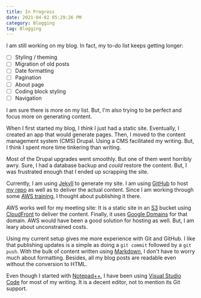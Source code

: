 ```yaml
---
title: In Progress
date: 2021-04-02 05:29:26 PM
category: Blogging
tag: Blogging
---
```

I am still working on my blog.  In fact, my to-do list keeps getting longer:

- [ ] Styling / theming
- [ ] Migration of old posts
- [ ] Date formatting
- [ ] Pagination
- [ ] About page
- [ ] Coding block styling
- [ ] Navigation

I am sure there is more on my list.  But, I'm also trying to be perfect and focus more on generating content.  

When I first started my blog, I *think* I just had a static site.  Eventually, I created an app that would generate pages.  Then, I moved to the content management system (CMS) Drupal.   Using a CMS facilitated my writing.  But, I think I spent more time tinkering than writing.

Most of the Drupal upgrades went smoothly.  But one of them went horribly awry.  Sure, I had a database backup and *could* restore the content.  But, I was frustrated enough that I ended up scrapping the site.

Currently, I am using [Jekyll](https://jekyllrb.com/) to generate my site.  I am using [GitHub](https://gitub.com) to host [my repo](https://github.com/AceGayhart/acegayhart.com) as well as to deliver the actual content.  Since I am working through some [AWS training](https://aws.amazon.com/), I thought about publishing it there.  

AWS works well for my meeting site:  It is a static site in an [S3](https://aws.amazon.com/s3/) bucket using [CloudFront](https://aws.amazon.com/cloudfront/) to deliver the content.  Finally, it uses [Google Domains](https://domains.google/) for that domain.  AWS would have been a good solution for hosting as well.  But, I am leary about unconstrained costs.  

Using my current setup gives me more experience with Git and GitHub.  I like that publishing updates is a simple as doing a `git commit` followed by a `git push`.  With the bulk of content written using [Markdown](https://guides.github.com/pdfs/markdown-cheatsheet-online.pdf), I don't have to worry much about formatting.  Besides, all my blog posts are readable even without the conversion to HTML.

Even though I started with [Notepad++](https://notepad-plus-plus.org/), I have been using [Visual Studio Code](https://code.visualstudio.com/) for most of my writing.  It is a decent editor, not to mention its Git support.